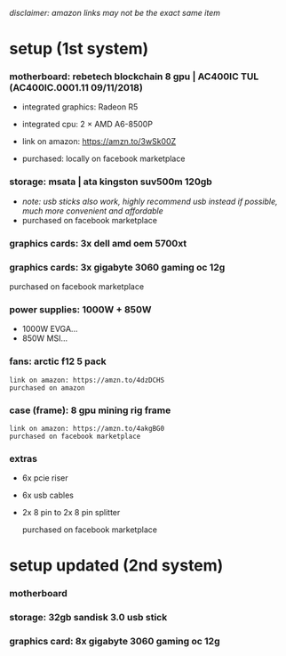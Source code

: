 _disclaimer: amazon links may not be the exact same item_
# setup (1st system)

### motherboard: rebetech blockchain 8 gpu | AC400IC TUL (AC400IC.0001.11 09/11/2018)
- integrated graphics: Radeon R5
- integrated cpu: 2 × AMD A6-8500P

- link on amazon: https://amzn.to/3wSk00Z  
- purchased: locally on facebook marketplace

### storage: msata | ata kingston suv500m 120gb
- _note: usb sticks also work, highly recommend usb instead if possible, much more convenient and affordable_  
- purchased on facebook marketplace  

### graphics cards: 3x dell amd oem 5700xt
### graphics cards: 3x gigabyte 3060 gaming oc 12g
purchased on facebook marketplace  

### power supplies: 1000W + 850W
- 1000W EVGA...
- 850W MSI...

### fans: arctic f12 5 pack  
    link on amazon: https://amzn.to/4dzDCHS
    purchased on amazon

### case (frame): 8 gpu mining rig frame
    link on amazon: https://amzn.to/4akgBG0
    purchased on facebook marketplace

### extras
- 6x pcie riser
- 6x usb cables
- 2x 8 pin to 2x 8 pin splitter

    purchased on facebook marketplace

# setup updated (2nd system)

### motherboard

### storage: 32gb sandisk 3.0 usb stick
### graphics card: 8x gigabyte 3060 gaming oc 12g





